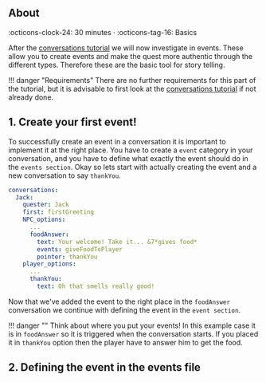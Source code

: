 ## About
:octicons-clock-24:  30 minutes · :octicons-tag-16: Basics

After the [conversations tutorial](Conversations.md) we will now investigate in events. These allow you to create events
and make the quest more authentic through the different types. Therefore these are the basic tool for story telling.



!!! danger "Requirements"
    There are no further requirements for this part of the tutorial, but it is advisable to first look at the 
    [conversations tutorial](Conversations.md) if not already done.

## 1. Create your first event! 

To successfully create an event in a conversation it is important to implement it at the right place.
You have to create a `event` category in your conversation, and you have to define what exactly the event should do
in the `events section`. Okay so lets start with actually creating the event and a new conversation to say `thankYou`.

``` YAML title="jack.yml" hl_lines="26-29 32-33" linenums="1" 
conversations:
  Jack:
    quester: Jack
    first: firstGreeting
    NPC_options:
      ...
      foodAnswer:
        text: Your welcome! Take it... &7*gives food*
        events: giveFoodToPlayer
        pointer: thankYou
    player_options:
      ...
      thankYou:
        text: Oh that smells really good!
```

Now that we've added the event to the right place in the `foodAnswer` conversation we continue with defining the event
in the `event section`.

!!! danger ""
    Think about where you put your events! In this example case it is in `foodAnswer` so it is triggered when the
    conversation starts. If you placed it in `thankYou` option then the player have to answer him to get the food.

## 2. Defining the event in the events file

